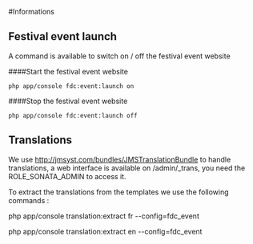 #Informations

## Festival event launch

A command is available to switch on / off the festival event website

####Start the festival event website

    php app/console fdc:event:launch on

####Stop the festival event website

    php app/console fdc:event:launch off

## Translations

We use http://jmsyst.com/bundles/JMSTranslationBundle to handle translations, a web interface is available on /admin/_trans, you need the ROLE_SONATA_ADMIN to access it.

To extract the translations from the templates we use the following commands :

php app/console translation:extract fr --config=fdc_event

php app/console translation:extract en --config=fdc_event